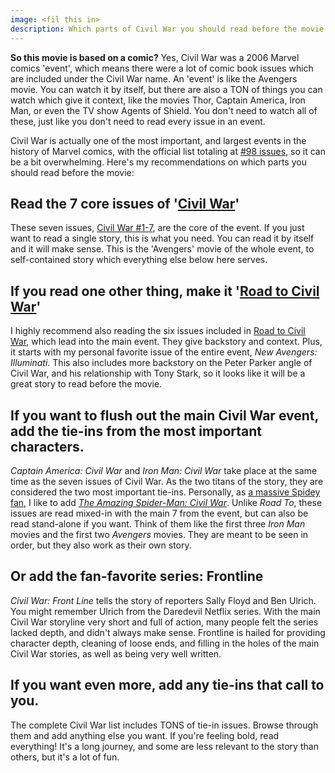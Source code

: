 ```yaml
---
image: <fil this in>
description: Which parts of Civil War you should read before the movie.
---
```


**So this movie is based on a comic?** Yes, Civil War was a 2006 Marvel comics 'event', which means there were a lot of comic book issues which are included under the Civil War name. An 'event' is  like the Avengers movie. You can watch it by itself, but there are also a TON of things you can watch which give it context, like the movies Thor, Captain America, Iron Man, or even the TV show Agents of Shield. You don't need to watch all of these, just like you don't need to read every issue in an event.

Civil War is actually one of the most important, and largest events in the history of  Marvel comics, with the official list totaling at [#98 issues](http://marvel.com/comics/discover/114/civil-war-the-complete-event), so it can be a bit overwhelming. Here's my recommendations on which parts you should read before the movie:

## Read the 7 core issues of '[Civil War](http://amzn.to/1pmqXPE)'

These seven issues, [Civil War #1-7](http://amzn.to/1pmqXPE), are the core of the event. If you just want to read a single story, this is what you need. You can read it by itself and it will make sense. This is the 'Avengers' movie of the whole event, to self-contained story which everything else below here serves.

## If you read one other thing, make it '[Road to Civil War](http://amzn.to/1RdE3uK)'

I highly recommend also reading the six issues included in [Road to Civil War](http://amzn.to/1RdE3uK), which lead into the main event. They give backstory and context. Plus, it starts with my personal favorite issue of the entire event, *New Avengers: Illuminati*. This also includes more backstory on the Peter Parker angle of Civil War, and his relationship with Tony Stark, so it looks like it will be a great story to read before the movie.

## If you want to flush out the main Civil War event, add the tie-ins from the most important characters.

*Captain America: Civil War* and *Iron Man: Civil War* take place at the same time as the seven issues of Civil War. As the two titans of the story, they are considered the two most important tie-ins. Personally, as [a massive Spidey fan](/articles/where-to-start-reading-spiderman/), I like to add *[The Amazing Spider-Man: Civil War](http://amzn.to/1RdDWzr)*. Unlike *Road To*, these issues are read mixed-in with the main 7 from the event, but can also be read stand-alone if you want. Think of them like the first three *Iron Man* movies and the first two *Avengers* movies. They are meant to be seen in order, but they also work as their own story.

## Or add the fan-favorite series: Frontline

*Civil War: Front Line* tells the story of reporters Sally Floyd and Ben Ulrich. You might remember Ulrich from the Daredevil Netflix series. With the main Civil War storyline very short and full of action, many people felt the series lacked depth, and didn't always make sense. Frontline is hailed for providing character depth, cleaning of loose ends, and filling in the holes of the main Civil War stories, as well as being very well written.

## If you want even more, add any tie-ins that call to you.

The complete Civil War list includes TONS of tie-in issues. Browse through them and add anything else you want. If you're feeling bold, read everything! It's a long journey, and some are less relevant to the story than others, but it's a lot of fun.
